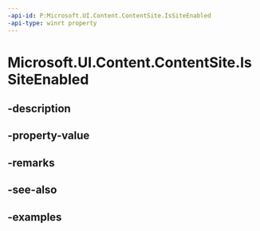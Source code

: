 ```yaml
---
-api-id: P:Microsoft.UI.Content.ContentSite.IsSiteEnabled
-api-type: winrt property
---
```


# Microsoft.UI.Content.ContentSite.IsSiteEnabled

<!--
public bool IsSiteEnabled { get; set; }
-->


## -description

## -property-value

## -remarks

## -see-also

## -examples


